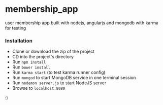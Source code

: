 membership_app
==============

user membership app built with nodejs, angularjs and mongodb with karma for testing

### Installation
* Clone or download the zip of the project
* CD into the project's directory
* Run `npm install`
* Run `bower install`
* Run `karma start` (to test karma runner config)
* Run `mongod` to start MongoDB service in one terminal session
* Run `nodemon server.js` to start NodeJS server
* Browse to `localhost:8080`

:)

